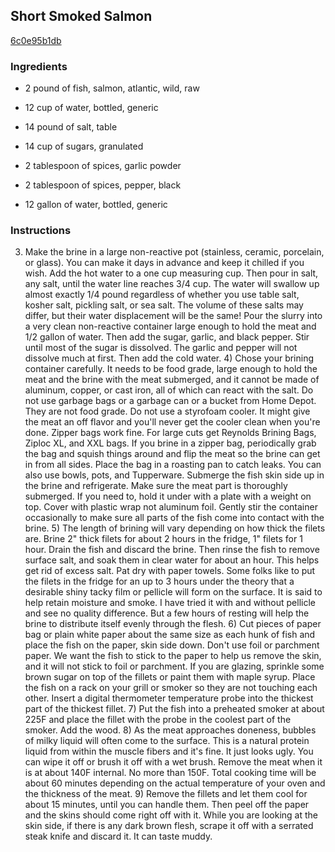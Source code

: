 ## Short Smoked Salmon

[6c0e95b1db](http://www.food.com/recipe/short-smoked-salmon-521829)

### Ingredients

 - 2 pound of fish, salmon, atlantic, wild, raw

 - 12 cup of water, bottled, generic

 - 14 pound of salt, table

 - 14 cup of sugars, granulated

 - 2 tablespoon of spices, garlic powder

 - 2 tablespoon of spices, pepper, black

 - 12 gallon of water, bottled, generic

### Instructions

3) Make the brine in a large non-reactive pot (stainless, ceramic, porcelain, or glass). You can make it days in advance and keep it chilled if you wish. Add the hot water to a one cup measuring cup. Then pour in salt, any salt, until the water line reaches 3/4 cup. The water will swallow up almost exactly 1/4 pound regardless of whether you use table salt, kosher salt, pickling salt, or sea salt. The volume of these salts may differ, but their water displacement will be the same! Pour the slurry into a very clean non-reactive container large enough to hold the meat and 1/2 gallon of water. Then add the sugar, garlic, and black pepper. Stir until most of the sugar is dissolved. The garlic and pepper will not dissolve much at first. Then add the cold water. 4) Chose your brining container carefully. It needs to be food grade, large enough to hold the meat and the brine with the meat submerged, and it cannot be made of aluminum, copper, or cast iron, all of which can react with the salt. Do not use garbage bags or a garbage can or a bucket from Home Depot. They are not food grade. Do not use a styrofoam cooler. It might give the meat an off flavor and you'll never get the cooler clean when you're done. Zipper bags work fine. For large cuts get Reynolds Brining Bags, Ziploc XL, and XXL bags. If you brine in a zipper bag, periodically grab the bag and squish things around and flip the meat so the brine can get in from all sides. Place the bag in a roasting pan to catch leaks. You can also use bowls, pots, and Tupperware. Submerge the fish skin side up in the brine and refrigerate. Make sure the meat part is thoroughly submerged. If you need to, hold it under with a plate with a weight on top. Cover with plastic wrap not aluminum foil. Gently stir the container occasionally to make sure all parts of the fish come into contact with the brine. 5) The length of brining will vary depending on how thick the filets are. Brine 2" thick filets for about 2 hours in the fridge, 1" filets for 1 hour. Drain the fish and discard the brine. Then rinse the fish to remove surface salt, and soak them in clear water for about an hour. This helps get rid of excess salt. Pat dry with paper towels. Some folks like to put the filets in the fridge for an up to 3 hours under the theory that a desirable shiny tacky film or pellicle will form on the surface. It is said to help retain moisture and smoke. I have tried it with and without pellicle and see no quality difference. But a few hours of resting will help the brine to distribute itself evenly through the flesh. 6) Cut pieces of paper bag or plain white paper about the same size as each hunk of fish and place the fish on the paper, skin side down. Don't use foil or parchment paper. We want the fish to stick to the paper to help us remove the skin, and it will not stick to foil or parchment. If you are glazing, sprinkle some brown sugar on top of the fillets or paint them with maple syrup. Place the fish on a rack on your grill or smoker so they are not touching each other. Insert a digital thermometer temperature probe into the thickest part of the thickest fillet. 7) Put the fish into a preheated smoker at about 225F and place the fillet with the probe in the coolest part of the smoker. Add the wood. 8) As the meat approaches doneness, bubbles of milky liquid will often come to the surface. This is a natural protein liquid from within the muscle fibers and it's fine. It just looks ugly. You can wipe it off or brush it off with a wet brush. Remove the meat when it is at about 140F internal. No more than 150F. Total cooking time will be about 60 minutes depending on the actual temperature of your oven and the thickness of the meat. 9) Remove the fillets and let them cool for about 15 minutes, until you can handle them. Then peel off the paper and the skins should come right off with it. While you are looking at the skin side, if there is any dark brown flesh, scrape it off with a serrated steak knife and discard it. It can taste muddy.
